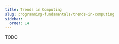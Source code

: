 ```yaml
---
title: Trends in Computing
slug: programming-fundamentals/trends-in-computing
sidebar:
  order: 14
---
```


TODO
